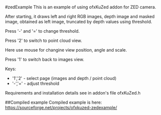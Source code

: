 #zedExample
This is an example of using ofxKuZed addon for ZED camera.

After starting, it draws left and right RGB images,
depth image and masked image, obtained as left image, 
truncated by depth values using threshold.

Press '-' and '=' to change threshold.

Press '2' to switch to point cloud view. 

Here use mouse for changine view position, angle and scale.

Press '1' to switch back to images view.

Keys:
* '1','2' - select page (images and depth / point cloud)
* '-','=' - adjust threshold

Requirements and installation details see in addon's file ofxKuZed.h

##Compiled example
Compiled example is here: https://sourceforge.net/projects/ofxkuzed-zedexample/
